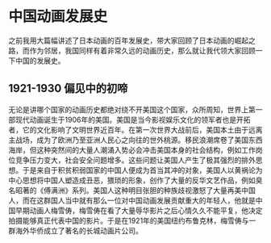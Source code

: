 # 中国动画发展史

​		之前我用大篇幅讲述了日本动画的百年发展史，带大家回顾了日本动画的崛起之路，而作为邻居，我国同样有着非常久远的动画历史，那么就让我代领大家回顾一下中国的发展史。

## 1921-1930 偏见中的初啼

​		无论是讲哪个国家的动画历史都绝对绕不开美国这个国家，众所周知，世界上第一部现代动画诞生于1906年的美国。美国是当今影视娱乐文化的领军者也是开拓者，它的文化影响了文明世界近百年。在第一次世界大战前后，美国本土由于远离主战场，成为了欧洲乃至亚洲人民心之向往的世外桃源。移民浪潮席卷了美国东西海岸，但这种突然间的大量人潮涌入势必会冲击美国本身的社会结构，例如工作岗位竞争压力变大，社会安全问题增多。这些问题让美国人产生了极其强烈的排外思想。于是来自于积贫积弱国家的中国人便成为首当其冲的对象，美国人以黄祸论为中心思想将中国人塑造成丑恶，猥琐的形象，创作了大量的反华文艺作品，例如臭名昭著的《傅满洲》系列。美国人这种明目张胆的种族歧视激怒了大量再美中国人，而在这群国人当中就有那么一位对中国动画发展贡献重大的年轻人，他就是中国早期动画人梅雪俦，梅雪俦在看了大量辱华影片之后心情久久不能平复，他决定拍摄能够真正代表中国的影片。于是在1921年的美国纽约布鲁克林，梅雪俦与一群海外华侨成立了著名的长城动画片公司。